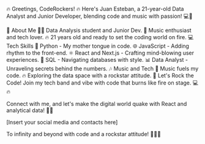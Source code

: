 🔥 Greetings, CodeRockers! 🔥
Here's Juan Esteban, a 21-year-old Data Analyst and Junior Developer, blending code and music with passion! 💻🎸

🚀 About Me
🧑‍💻 Data Analysis student and Junior Dev.
🎸 Music enthusiast and tech lover.
🔥 21 years old and ready to set the coding world on fire.
💻 Tech Skills
🐍 Python - My mother tongue in code.
🌐 JavaScript - Adding rhythm to the front-end.
⚛️ React and Next.js - Crafting mind-blowing user experiences.
💾 SQL - Navigating databases with style.
📊 Data Analyst - Unraveling secrets behind the numbers.
🎶 Music and Tech
🎵 Music fuels my code.
🔥 Exploring the data space with a rockstar attitude.
🤘 Let's Rock the Code!
Join my tech band and vibe with code that burns like fire on stage. 💻🔥

Connect with me, and let's make the digital world quake with React and analytical data! 🤘✨

[Insert your social media and contacts here]

To infinity and beyond with code and a rockstar attitude! 🤘💀🔥
